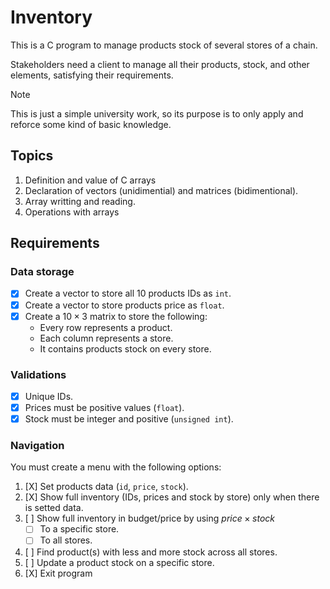 # Inventory
This is a C program to manage products stock of several stores of a chain.

Stakeholders need a client to manage all their products, stock, and other elements, satisfying their requirements.

> [!NOTE]
> This is just a simple university work, so its purpose is to only apply and reforce some kind of basic knowledge.

## Topics
1. Definition and value of C arrays
2. Declaration of vectors (unidimential) and matrices (bidimentional).
3. Array writting and reading.
4. Operations with arrays

## Requirements
### Data storage
- [X] Create a vector to store all 10 products IDs as `int`.
- [X] Create a vector to store products price as `float`.
- [X] Create a $10 \times 3$ matrix to store the following:
  - Every row represents a product.
  - Each column represents a store.
  - It contains products stock on every store.

### Validations
- [X] Unique IDs.
- [X] Prices must be positive values (`float`).
- [X] Stock must be integer and positive (`unsigned int`).

### Navigation
You must create a menu with the following options:

1. [X] Set products data (`id`, `price`, `stock`).
2. [X] Show full inventory (IDs, prices and stock by store) only when there is setted data.
3. [ ] Show full inventory in budget/price by using $price \times stock$
   - [ ] To a specific store.
   - [ ] To all stores.
4. [ ] Find product(s) with less and more stock across all stores.
5. [ ] Update a product stock on a specific store.
6. [X] Exit program